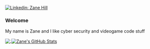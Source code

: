 [![Linkedin: Zane Hill](https://img.shields.io/badge/-ZaneHill-blue?style=flat-square&logo=Linkedin&logoColor=white&link=https://www.linkedin.com/in/zane-hill-9a19a0226/)](https://www.linkedin.com/in/zane-hill-9a19a0226/)

### Welcome
My name is Zane and I like cyber security and videogame code stuff

<a href="https://github.com/zanehill01/zanehill01">
  <img align="center" src="https://github-readme-stats.vercel.app/api/top-langs/?username=zanehill01&theme=shadow_green&show_icons=true&count_private=true&size_weight=0&count_weight=1&title_color=ffffff&text_color=c9cacc&icon_color=2bbc8a&bg_color=1d1f21&langs_count=6&layout=donut&exclude_repo=Java-RPS,dataconversion-private,github-readme-stats" />
</a>

<a href="https://github.com/zanehill01/zanehill01">
  <img align="center" src="https://github-readme-stats.vercel.app/api?username=zanehill01&show_icons=true&line_height=33&include_all_commits&count_private=true&title_color=ffffff&text_color=c9cacc&theme=shadow_green&icon_color=2bbc8a&rank_icon=github&show_icons=true&bg_color=1d1f21" alt="Zane's GitHub Stats" />
</a>
